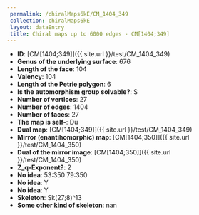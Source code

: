 ```yaml
--- 
 permalink: /chiralMaps6kE/CM_1404_349 
 collection: chiralMaps6kE
 layout: dataEntry
 title: Chiral maps up to 6000 edges - CM[1404;349]
---
```


- **ID**: [CM[1404;349]]({{ site.url }}/test/CM_1404_349)
- **Genus of the underlying surface**: 676
- **Length of the face**: 104
- **Valency**: 104
- **Length of the Petrie polygon**: 6
- **Is the automorphism group solvable?**: S
- **Number of vertices**: 27
- **Number of edges**: 1404
- **Number of faces**: 27
- **The map is self-**: Du
- **Dual map**: [CM[1404;349]]({{ site.url }}/test/CM_1404_349)
- **Mirror (enantihomorphic) map**: [CM[1404;350]]({{ site.url }}/test/CM_1404_350)
- **Dual of the mirror image**: [CM[1404;350]]({{ site.url }}/test/CM_1404_350)
- **Z_q-Exponent?**: 2
- **No idea**:  53:350 79:350
- **No idea**: Y
- **No idea**: Y
- **Skeleton**: Sk(27;8)^13
- **Some other kind of skeleton**: nan
